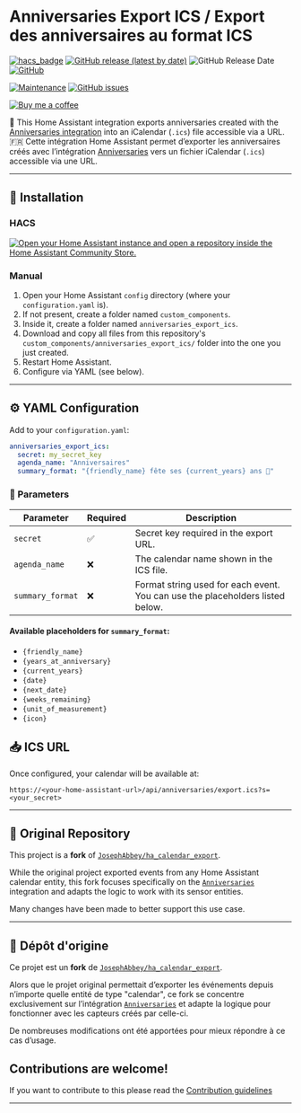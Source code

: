 # Anniversaries Export ICS / Export des anniversaires au format ICS

[![hacs_badge](https://img.shields.io/badge/HACS-Default-orange.svg)](https://github.com/custom-components/hacs)
[![GitHub release (latest by date)](https://img.shields.io/github/v/release/boced66/ha_anniversaries_export_ics)](https://github.com/boced66/ha_anniversaries_export_ics/releases)
![GitHub Release Date](https://img.shields.io/github/release-date/boced66/ha_anniversaries_export_ics)
[![GitHub](https://img.shields.io/github/license/boced66/ha_anniversaries_export_ics)](LICENSE)

[![Maintenance](https://img.shields.io/badge/Maintained%3F-Yes-brightgreen.svg)](https://github.com/boced66/ha_anniversaries_export_ics/graphs/commit-activity)
[![GitHub issues](https://img.shields.io/github/issues/boced66/ha_anniversaries_export_ics)](https://github.com/boced66/ha_anniversaries_export_ics/issues)

[![Buy me a coffee](https://img.shields.io/static/v1.svg?label=Buy%20me%20a%20coffee&logo=buy%20me%20a%20coffee&logoColor=white&labelColor=ff69b4&message=donate&color=Black)](https://buymeacoffee.com/boced66k)


📅 This Home Assistant integration exports anniversaries created with the [Anniversaries integration](https://github.com/pinkywafer/Anniversaries) into an iCalendar (`.ics`) file accessible via a URL.  
🇫🇷 Cette intégration Home Assistant permet d’exporter les anniversaires créés avec l’intégration [Anniversaries](https://github.com/pinkywafer/Anniversaries) vers un fichier iCalendar (`.ics`) accessible via une URL.

---

## 🔧 Installation
### HACS
[![Open your Home Assistant instance and open a repository inside the Home Assistant Community Store.](https://my.home-assistant.io/badges/hacs_repository.svg)](https://my.home-assistant.io/redirect/hacs_repository/?owner=boced66&repository=ha_anniversaries_export_ics&category=Integration)

### Manual
1. Open your Home Assistant `config` directory (where your `configuration.yaml` is).
2. If not present, create a folder named `custom_components`.
3. Inside it, create a folder named `anniversaries_export_ics`.
4. Download and copy all files from this repository's `custom_components/anniversaries_export_ics/` folder into the one you just created.
5. Restart Home Assistant.
6. Configure via YAML (see below).

---

## ⚙️ YAML Configuration

Add to your `configuration.yaml`:

```yaml
anniversaries_export_ics:
  secret: my_secret_key
  agenda_name: "Anniversaires"
  summary_format: "{friendly_name} fête ses {current_years} ans 🎉"
```

### 🔐 Parameters

| Parameter        | Required | Description |
|------------------|----------|-------------|
| `secret`         | ✅        | Secret key required in the export URL. |
| `agenda_name`    | ❌        | The calendar name shown in the ICS file. |
| `summary_format` | ❌        | Format string used for each event. You can use the placeholders listed below. |

#### Available placeholders for `summary_format`:

- `{friendly_name}`
- `{years_at_anniversary}`
- `{current_years}`
- `{date}`
- `{next_date}`
- `{weeks_remaining}`
- `{unit_of_measurement}`
- `{icon}`

## 📥 ICS URL
Once configured, your calendar will be available at:
```
https://<your-home-assistant-url>/api/anniversaries/export.ics?s=<your_secret>
```

---

## 🧭 Original Repository

This project is a **fork** of [`JosephAbbey/ha_calendar_export`](https://github.com/JosephAbbey/ha_calendar_export).

While the original project exported events from any Home Assistant calendar entity, this fork focuses specifically on the [`Anniversaries`](https://github.com/pinkywafer/Anniversaries) integration and adapts the logic to work with its sensor entities.

Many changes have been made to better support this use case.

---

## 🧭 Dépôt d'origine

Ce projet est un **fork** de [`JosephAbbey/ha_calendar_export`](https://github.com/JosephAbbey/ha_calendar_export).

Alors que le projet original permettait d’exporter les événements depuis n’importe quelle entité de type "calendar", ce fork se concentre exclusivement sur l’intégration [`Anniversaries`](https://github.com/pinkywafer/Anniversaries) et adapte la logique pour fonctionner avec les capteurs créés par celle-ci.

De nombreuses modifications ont été apportées pour mieux répondre à ce cas d’usage.


## Contributions are welcome!

If you want to contribute to this please read the [Contribution guidelines](CONTRIBUTING.md)

***



